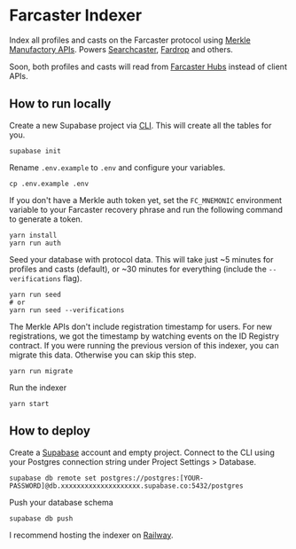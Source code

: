 # Farcaster Indexer

Index all profiles and casts on the Farcaster protocol using [Merkle Manufactory APIs](https://api.farcaster.xyz/docs). Powers [Searchcaster](https://searchcaster.xyz/), [Fardrop](https://fardrop.xyz/) and others.

Soon, both profiles and casts will read from [Farcaster Hubs](https://github.com/farcasterxyz/hub) instead of client APIs.

## How to run locally

Create a new Supabase project via [CLI](https://supabase.com/docs/reference/cli). This will create all the tables for you.

```
supabase init
```

Rename `.env.example` to `.env` and configure your variables.

```
cp .env.example .env
```

If you don't have a Merkle auth token yet, set the `FC_MNEMONIC` environment variable to your Farcaster recovery phrase and run the following command to generate a token.

```
yarn install
yarn run auth
```

Seed your database with protocol data. This will take just ~5 minutes for profiles and casts (default), or ~30 minutes for everything (include the `--verifications` flag).

```
yarn run seed
# or
yarn run seed --verifications

```

The Merkle APIs don't include registration timestamp for users. For new registrations, we got the timestamp by watching events on the ID Registry contract. If you were running the previous version of this indexer, you can migrate this data. Otherwise you can skip this step.

```
yarn run migrate
```

Run the indexer

```
yarn start
```

## How to deploy

Create a [Supabase](https://supabase.com/) account and empty project. Connect to the CLI using your Postgres connection string under Project Settings > Database.

```
supabase db remote set postgres://postgres:[YOUR-PASSWORD]@db.xxxxxxxxxxxxxxxxxxxx.supabase.co:5432/postgres
```

Push your database schema

```
supabase db push
```

I recommend hosting the indexer on [Railway](https://railway.app?referralCode=ONtqGs).
